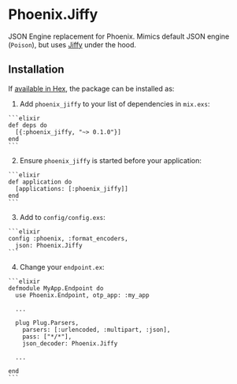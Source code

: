 # Phoenix.Jiffy

JSON Engine replacement for Phoenix. Mimics default JSON engine (`Poison`), but uses
[Jiffy](https://github.com/davisp/jiffy) under the hood.

## Installation

If [available in Hex](https://hex.pm/docs/publish), the package can be installed as:

  1. Add `phoenix_jiffy` to your list of dependencies in `mix.exs`:

    ```elixir
    def deps do
      [{:phoenix_jiffy, "~> 0.1.0"}]
    end
    ```

  2. Ensure `phoenix_jiffy` is started before your application:

    ```elixir
    def application do
      [applications: [:phoenix_jiffy]]
    end
    ```

  3. Add to `config/config.exs`:
  
    ```elixir
    config :phoenix, :format_encoders,
      json: Phoenix.Jiffy
    ```

  4. Change your `endpoint.ex`:
  
    ```elixir
    defmodule MyApp.Endpoint do
      use Phoenix.Endpoint, otp_app: :my_app
    
      ...
    
      plug Plug.Parsers,
        parsers: [:urlencoded, :multipart, :json],
        pass: ["*/*"],
        json_decoder: Phoenix.Jiffy
        
      ...
      
    end
    ```
